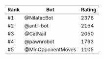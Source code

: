 Rank|Bot|Rating
---|---|---
#1|@NilatacBot|2378
#2|@anti-bot|2154
#3|@CatNail|2050
#4|@pawnrobot|1793
#5|@MinOpponentMoves|1105
